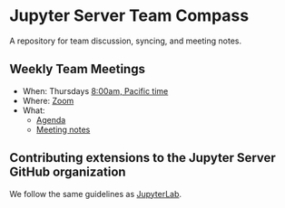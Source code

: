 # Jupyter Server Team Compass

A repository for team discussion, syncing, and meeting notes.

## Weekly Team Meetings

* When: Thursdays [8:00am, Pacific time](https://www.thetimezoneconverter.com/?t=8%3A00%20am&tz=San%20Francisco&)
* Where: [Zoom](https://zoom.us/j/95228013874?pwd=Ep7HIk8t9JP6VToxt1Wj4P7K5PshC0.1)
* What:
   - [Agenda](https://hackmd.io/Wmz_wjrLRHuUbgWphjwRWw)
   - [Meeting notes](https://github.com/jupyter-server/team-compass/issues/57)


## Contributing extensions to the Jupyter Server GitHub organization

We follow the same guidelines as [JupyterLab](https://github.com/jupyterlab/team-compass#contributing-extensions-to-the-jupyterlab-github-organization).
